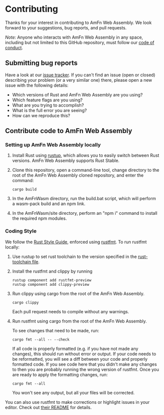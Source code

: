# Contributing

Thanks for your interest in contributing to AmFn Web Assembly. We look forward to
your suggestions, bug reports, and pull requests.

*Note:* Anyone who interacts with AmFn Web Assembly in any space, including but not
limited to this GitHub repository, must follow our [code of
conduct](CODE_OF_CONDUCT.md).


## Submitting bug reports

Have a look at our [issue tracker]. If you can't find an issue (open or closed)
describing your problem (or a very similar one) there, please open a new issue with
the following details:

- Which versions of Rust and AmFn Web Assembly are you using?
- Which feature flags are you using?
- What are you trying to accomplish?
- What is the full error you are seeing?
- How can we reproduce this?

[issue tracker]: ../../issues


## Contribute code to AmFn Web Assembly

### Setting up AmFn Web Assembly locally

1. Install Rust using [rustup], which allows you to easily switch between Rust
   versions. AmFn Web Assembly supports Rust Stable.

2. Clone this repository, open a command-line tool, change directory to the
   root of the AmFn Web Assembly cloned repository, and enter the command:
   ```
   cargo build
   ```

3. In the AmFnWasm directory, run the build.bat script, which will perform a
wasm-pack build and an npm link.

4. In the AmFnWasm/site directory, perform an "npm i" command to install the
required npm modules.

[rustup]: https://rustup.rs/

### Coding Style

We follow the [Rust Style Guide](https://github.com/rust-dev-tools/fmt-rfcs/blob/master/guide/guide.md), 
enforced using [rustfmt](https://github.com/rust-lang/rustfmt). To run rustfmt locally:

1. Use rustup to set rust toolchain to the version specified in the
   [rust-toolchain file](./rust-toolchain).

2. Install the rustfmt and clippy by running
   ```
   rustup component add rustfmt-preview
   rustup component add clippy-preview
   ```

3. Run clippy using cargo from the root of the AmFn Web Assembly.
   ```
   cargo clippy
   ```
   Each pull request needs to compile without any warnings.

4. Run rustfmt using cargo from the root of the AmFn Web Assembly.

   To see changes that need to be made, run:

   ```
   cargo fmt --all -- --check
   ```

   If all code is properly formatted (e.g. if you have not made any changes),
   this should run without error or output. If your code needs to be reformatted,
   you will see a diff between your code and properly formatted code. If you 
   see code here that you didn't make any changes to then you are probably 
   running the wrong version of rustfmt. Once you are ready to apply the 
   formatting changes, run:

   ```
   cargo fmt --all
   ```

   You won't see any output, but all your files will be corrected.

You can also use rustfmt to make corrections or highlight issues in your editor.
Check out [their README](https://github.com/rust-lang/rustfmt) for details.
